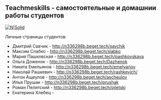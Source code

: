 Teachmeskills - самостоятельные и домашнии работы студентов
-----------

[![N|Solid](https://static.tildacdn.com/tild6431-3066-4264-b661-306535386264/logo.svg)](https://nodesource.com/products/nsolid)

Личные страницы студентов:
 * Дмитрий Савчик  - http://n336298b.beget.tech/savchik
 * Максим Слабко - http://n336298b.beget.tech/slabko
 * Мария Пашковская - http://n336298b.beget.tech/pashkovskaya
 * Ольга Доженок - http://n336298b.beget.tech/Dazhenok
 * Никита Емельянов - http://n336298b.beget.tech/emelyanov
 * Николай Рашкевич - http://n336298b.beget.tech/rashkevich/
 * Антон Ащеулов - http://n336298b.beget.tech/ascheulov
 * Илья Прушак - http://n336298b.beget.tech/prushak
 * Роман Пелитский - http://n336298b.beget.tech/piletski
 * Екатерина Хлебец - 